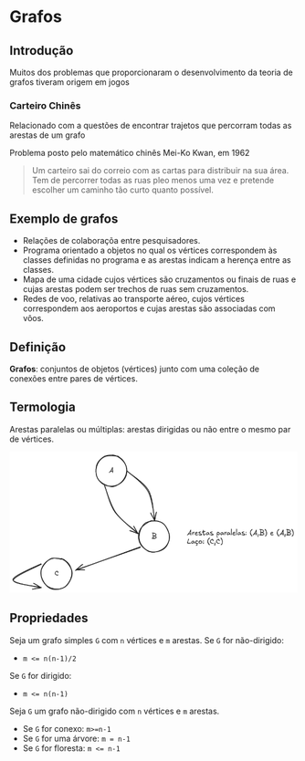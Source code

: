 # Grafos

## Introdução 

Muitos dos problemas que proporcionaram o desenvolvimento da teoria de grafos tiveram origem em jogos

### Carteiro Chinês

Relacionado com a questões de encontrar trajetos que percorram todas as arestas de um grafo

Problema posto pelo matemático chinês Mei-Ko Kwan, em 1962

> Um carteiro sai do correio com as cartas para distribuir na sua área. Tem de percorrer todas as ruas pleo menos uma vez e pretende escolher um caminho tão curto quanto possível.

## Exemplo de grafos 

- Relações de colaboraçõa entre pesquisadores.
- Programa orientado a objetos no qual os vértices correspondem às classes definidas no programa e as arestas indicam a herença entre as classes.
- Mapa de uma cidade cujos vértices são cruzamentos ou finais de ruas e cujas arestas podem ser trechos de ruas sem cruzamentos.
- Redes de voo, relativas ao transporte aéreo, cujos vértices correspondem aos aeroportos e cujas arestas são associadas com vôos.

## Definição

**Grafos**: conjuntos de objetos (vértices) junto com uma coleção de conexões entre pares de vértices.

## Termologia

Arestas paralelas ou múltiplas: arestas dirigidas ou não entre o mesmo par de vértices.

![Arestas paralelas](./ED0.png)

## Propriedades

Seja um grafo simples `G` com `n` vértices e `m` arestas. Se `G` for não-dirigido:

- `m <= n(n-1)/2`

Se `G` for dirigido:

- `m <= n(n-1)`

Seja `G` um grafo não-dirigido com `n` vértices e `m` arestas.
- Se `G` for conexo: `m>=n-1`
- Se `G` for uma árvore: `m = n-1`
- Se `G` for floresta: `m <= n-1`
